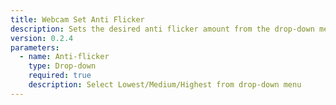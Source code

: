 ```yaml
---
title: Webcam Set Anti Flicker
description: Sets the desired anti flicker amount from the drop-down menu
version: 0.2.4
parameters:
  - name: Anti-flicker
    type: Drop-down
    required: true
    description: Select Lowest/Medium/Highest from drop-down menu
---
```

